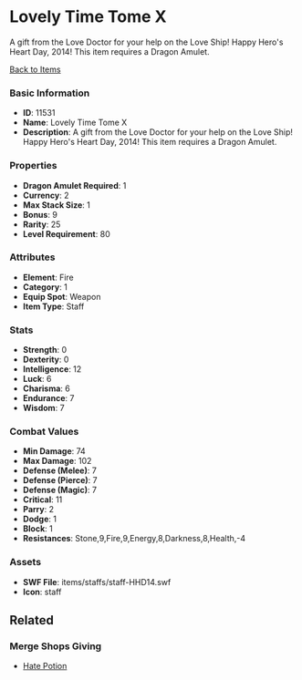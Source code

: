 # Lovely Time Tome X

A gift from the Love Doctor for your help on the Love Ship! Happy Hero's Heart Day, 2014! This item requires a Dragon Amulet.

[Back to Items](../items.md)

### Basic Information

- **ID**: 11531
- **Name**: Lovely Time Tome X
- **Description**: A gift from the Love Doctor for your help on the Love Ship! Happy Hero&#039;s Heart Day, 2014! This item requires a Dragon Amulet.

### Properties

- **Dragon Amulet Required**: 1
- **Currency**: 2
- **Max Stack Size**: 1
- **Bonus**: 9
- **Rarity**: 25
- **Level Requirement**: 80

### Attributes

- **Element**: Fire
- **Category**: 1
- **Equip Spot**: Weapon
- **Item Type**: Staff

### Stats

- **Strength**: 0
- **Dexterity**: 0
- **Intelligence**: 12
- **Luck**: 6
- **Charisma**: 6
- **Endurance**: 7
- **Wisdom**: 7

### Combat Values

- **Min Damage**: 74
- **Max Damage**: 102
- **Defense (Melee)**: 7
- **Defense (Pierce)**: 7
- **Defense (Magic)**: 7
- **Critical**: 11
- **Parry**: 2
- **Dodge**: 1
- **Block**: 1
- **Resistances**: Stone,9,Fire,9,Energy,8,Darkness,8,Health,-4

### Assets

- **SWF File**: items/staffs/staff-HHD14.swf
- **Icon**: staff

## Related

### Merge Shops Giving

- [Hate Potion](../merge-shops/199-hate-potion.md)

